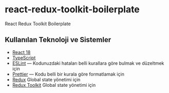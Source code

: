 # react-redux-toolkit-boilerplate
React Redux Toolkit Boilerplate


## Kullanılan Teknoloji ve Sistemler

- [React 18](https://github.com/facebook/react)
- [TypeScript](https://github.com/microsoft/TypeScript)
- [ESLint](https://github.com/eslint/eslint) — Kodunuzdaki hataları belli kurallara göre bulmak ve düzeltmek için
- [Prettier](https://github.com/prettier/prettier) — Kodu belli bir kurala göre formatlamak için
- [Redux](https://redux.js.org/) Global state yönetimi için
- [Redux Toolkit](https://redux-toolkit.js.org/) Global state yönetimi için
